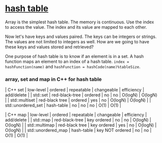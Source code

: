 # [hash table](https://en.wikipedia.org/wiki/Hash_table)

Array is the simplest hash table. The memory is continuous. Use the index to access the value. The index and its value are mapped to each other. 

Now let's have keys and values paired. The keys can be integers or strings. The values are not limited to integers as well. How are we going to have these keys and values stored and retrieved?

One purpose of hash table is to know if an element is in a set. A hash function maps an element to an index of a hash table. ```index = hashFunction(name)``` and ```hashFunction = hashCode(name)%tableSize```. 

### array, set and map in C++ for hash table

| C++ set | low-level | ordered | repeatable | changeable | efficiency | add/delete |
| std::set | red-black-tree | ordered | no | no | O(logN) | O(logN) |
| std::multiset | red-black tree | ordered | yes | no | O(logN) | O(logN) |
| std::unordered_set | hash-table | no | no | no | O(1) | O(1) |

| C++ map | low-level | ordered | repeatable | changeable | efficiency | add/delete |
| std::map | red-black-tree | key ordered | no | no | O(logN) | O(logN) |
| std::multimap | red-black tree | key ordered | yes | no | O(logN) | O(logN) |
| std::unordered_map | hash-table | key NOT ordered | no | no | O(1) | O(1) |

